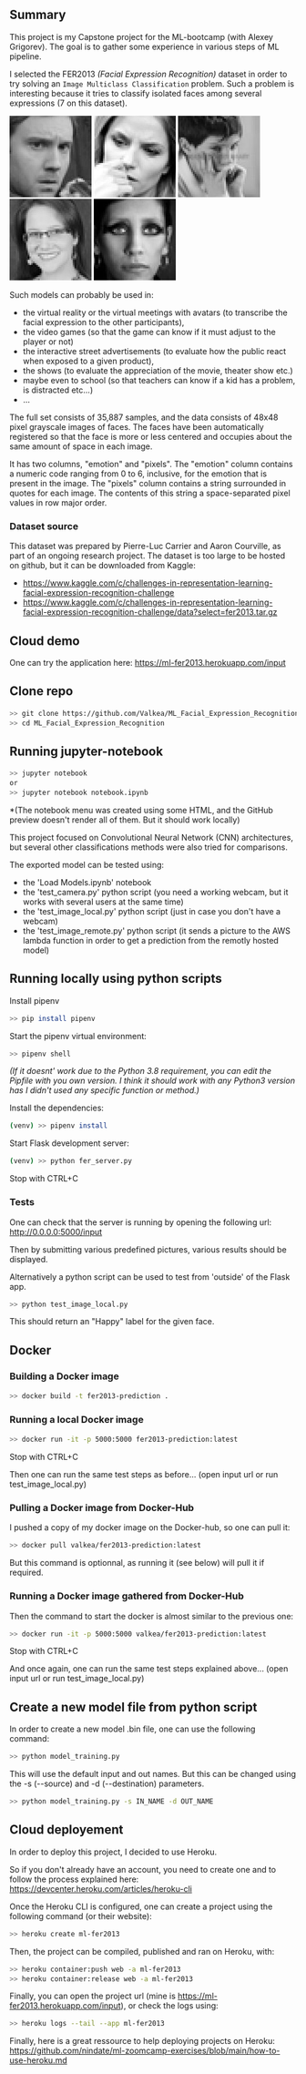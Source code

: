 ## Summary

This project is my Capstone project for the ML-bootcamp (with Alexey Grigorev).
The goal is to gather some experience in various steps of ML pipeline.

I selected the FER2013 *(Facial Expression Recognition)* dataset in order to try solving an `Image Multiclass Classification` problem. Such a problem is interesting because it tries to classify isolated faces among several expressions (7 on this dataset).

![Angry expression](medias/Angry.jpg)
![Fear expression](medias/Fear.jpg)
![Sad expression](medias/Sad.jpg)
![Happy expression](medias/Happy.jpg)
![Neutral expression](medias/Neutral.jpg)

Such models can probably be used in:
- the virtual reality or the virtual meetings with avatars (to transcribe the facial expression to the other participants),
- the video games (so that the game can know if it must adjust to the player or not)
- the interactive street advertisements (to evaluate how the public react when exposed to a given product),
- the shows (to evaluate the appreciation of the movie, theater show etc.)
- maybe even to school (so that teachers can know if a kid has a problem, is distracted etc...)
- ...

The full set consists of 35,887 samples, and the data consists of 48x48 pixel grayscale images of faces. The faces have been automatically registered so that the face is more or less centered and occupies about the same amount of space in each image.

It has two columns, "emotion" and "pixels". The "emotion" column contains a numeric code ranging from 0 to 6, inclusive, for the emotion that is present in the image. The "pixels" column contains a string surrounded in quotes for each image. The contents of this string a space-separated pixel values in row major order.


### Dataset source

This dataset was prepared by Pierre-Luc Carrier and Aaron Courville, as part of an ongoing research project.
The dataset is too large to be hosted on github, but it can be downloaded from Kaggle:

- https://www.kaggle.com/c/challenges-in-representation-learning-facial-expression-recognition-challenge
- https://www.kaggle.com/c/challenges-in-representation-learning-facial-expression-recognition-challenge/data?select=fer2013.tar.gz


## Cloud demo

One can try the application here:
https://ml-fer2013.herokuapp.com/input


## Clone repo

```bash
>> git clone https://github.com/Valkea/ML_Facial_Expression_Recognition.git
>> cd ML_Facial_Expression_Recognition
```

## Running jupyter-notebook


```bash
>> jupyter notebook
or
>> jupyter notebook notebook.ipynb
```

*(The notebook menu was created using some HTML, and the GitHub preview doesn't render all of them. But it should work locally)


This project focused on Convolutional Neural Network (CNN) architectures, but several other classifications methods were also tried for comparisons.

The exported model can be tested using:
- the 'Load Models.ipynb' notebook
- the 'test_camera.py' python script (you need a working webcam, but it works with several users at the same time)
- the 'test_image_local.py' python script (just in case you don't have a webcam)
- the 'test_image_remote.py' python script (it sends a picture to the AWS lambda function in order to get a prediction from the remotly hosted model)


## Running locally using python scripts

Install pipenv
```bash
>> pip install pipenv
```

Start the pipenv virtual environment:
```bash
>> pipenv shell
```
*(If it doesnt' work due to the Python 3.8 requirement, you can edit the Pipfile with you own version. I think it should work with any Python3 version has I didn't used any specific function or method.)*

Install the dependencies:
```bash
(venv) >> pipenv install
```

Start Flask development server:
```bash
(venv) >> python fer_server.py
```

Stop with CTRL+C


### Tests
One can check that the server is running by opening the following url:
http://0.0.0.0:5000/input

Then by submitting various predefined pictures, various results should be displayed.

Alternatively a python script can be used to test from 'outside' of the Flask app.
```bash
>> python test_image_local.py
```
This should return an "Happy" label for the given face.

## Docker

### Building a Docker image

```bash
>> docker build -t fer2013-prediction .
```

### Running a local Docker image

```bash
>> docker run -it -p 5000:5000 fer2013-prediction:latest
```

Stop with CTRL+C

Then one can run the same test steps as before... (open input url or run test_image_local.py)

### Pulling a Docker image from Docker-Hub

I pushed a copy of my docker image on the Docker-hub, so one can pull it:

```bash
>> docker pull valkea/fer2013-prediction:latest
```

But this command is optionnal, as running it (see below) will pull it if required.

### Running a Docker image gathered from Docker-Hub

Then the command to start the docker is almost similar to the previous one:

```bash
>> docker run -it -p 5000:5000 valkea/fer2013-prediction:latest
```

Stop with CTRL+C

And once again, one can run the same test steps explained above... (open input url or run test_image_local.py)


## Create a new model file from python script

In order to create a new model .bin file, one can use the following command:

```bash
>> python model_training.py
```
This will use the default input and out names. But this can be changed using the -s (--source) and -d (--destination) parameters.

```bash
>> python model_training.py -s IN_NAME -d OUT_NAME
```

## Cloud deployement

In order to deploy this project, I decided to use Heroku.

So if you don't already have an account, you need to create one and to follow the process explained here: https://devcenter.heroku.com/articles/heroku-cli

Once the Heroku CLI is configured, one can create a project using the following command (or their website):

```bash
>> heroku create ml-fer2013
```

Then, the project can be compiled, published and ran on Heroku, with:

```bash
>> heroku container:push web -a ml-fer2013
>> heroku container:release web -a ml-fer2013
```

Finally, you can open the project url (mine is https://ml-fer2013.herokuapp.com/input), or check the logs using:
```bash
>> heroku logs --tail --app ml-fer2013
```

Finally, here is a great ressource to help deploying projects on Heroku:
https://github.com/nindate/ml-zoomcamp-exercises/blob/main/how-to-use-heroku.md
